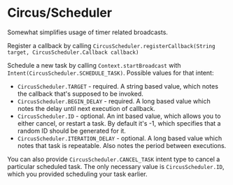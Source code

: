 # Circus/Scheduler
Somewhat simplifies usage of timer related broadcasts.

Register a callback by calling `CircusScheduler.registerCallback(String target, CircusScheduler.Callback callback)`

Schedule a new task by calling `Context.startBroadcast` with `Intent(CircusScheduler.SCHEDULE_TASK)`.
Possible values for that intent:
 * `CircusScheduler.TARGET` - required. A string based value, which notes the callback that's supposed
  to be invoked.
 * `CircusScheduler.BEGIN_DELAY` - required. A long based value which notes the delay until next execution of callback.
 * `CircusScheduler.ID` - optional. An int based value, which allows you to either cancel, or restart a task.
 By default it's -1, which specifies that a random ID should be generated for it.
 * `CircusScheduler.ITERATION_DELAY` - optional. A long based value which notes that task is repeatable.
 Also notes the period between executions.

You can also provide `CircusScheduler.CANCEL_TASK` intent type to cancel a particular scheduled task.
The only necessary value is `CircusScheduler.ID`, which you provided scheduling your task earlier.